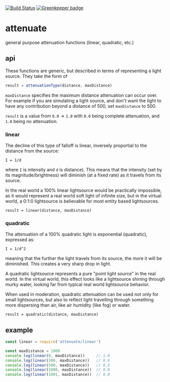 [![Build Status](https://travis-ci.org/mreinstein/attenuate.svg?branch=master)](https://travis-ci.org/mreinstein/attenuate)
[![Greenkeeper badge](https://badges.greenkeeper.io/mreinstein/attenuate.svg)](https://greenkeeper.io/)

# attenuate

general purpose attenuation functions (linear, quadratic, etc.)

## api
These functions are generic, but described in terms of representing a light source.
They take the form of

```javascript
result = attenuationType(distance, maxDistance)
```

`maxDistance` specifies the maximum distance attenuation can occur over. For example if you are simulating
a light source, and don't want the light to have any contribution beyond a distance of 500, set `maxDistance` to 500.

`result` is a value from `0.0` -> `1.0` with `0.0` being complete attenuation, and `1.0` being no attenuation.



### linear
The decline of this type of falloff is linear, inversely proportial to the distance from the
source:

`I = 1/d`

where `I` is intensity and `d` is distance). This means that the intensity
(set by its magnitude/brightness) will diminish (at a fixed rate) as it travels from its source.

In the real world a 100% linear lightsource would be practically impossible, as it would represent
a real world soft light of infinite size, but in the virtual world, a 0:1:0 lightsource is
believable for most entity based lightsources.

`result = linear(distance, maxDistance)`


### quadratic
The attenuation of a 100% quadratic light is exponential (quadratic), expressed as:

`I = 1/d^2`

meaning that the further the light travels from its source, the more it will be diminished.
This creates a very sharp drop in light.

A quadratic lightsource represents a pure "point light source" in the real world. In the virtual
world, this effect looks like a lightsource shining through murky water, looking far from typical
real world lightsource behavior.

When used in moderation, quadratic attenuation can be used not only for small lightsources, but
also to reflect light travelling through something more dispersing than air, like air humidity
(like fog) or water.

`result = quadratic(distance, maxDistance)`


## example

```javascript
const linear = require('attenuate/linear')

const maxDistance = 1000
console.log(linear(0, maxDistance))     // 1.0
console.log(linear(100, maxDistance))   // 0.9
console.log(linear(500, maxDistance))   // 0.5
console.log(linear(1000, maxDistance))  // 0.0
console.log(linear(1001, maxDistance))  // 0.0
```
